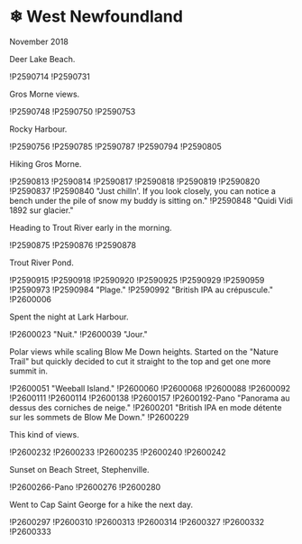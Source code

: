 # ❄ West Newfoundland
November 2018

Deer Lake Beach.

!P2590714
!P2590731

Gros Morne views.

!P2590748
!P2590750
!P2590753

Rocky Harbour.

!P2590756
!P2590785
!P2590787
!P2590794
!P2590805

Hiking Gros Morne.

!P2590813
!P2590814
!P2590817
!P2590818
!P2590819
!P2590820
!P2590837
!P2590840 "Just chilln'. If you look closely, you can notice a bench under the pile of snow my buddy is sitting on."
!P2590848 "Quidi Vidi 1892 sur glacier."

Heading to Trout River early in the morning.

!P2590875
!P2590876
!P2590878

Trout River Pond.

!P2590915
!P2590918
!P2590920
!P2590925
!P2590929
!P2590959
!P2590973
!P2590984 "Plage."
!P2590992 "British IPA au crépuscule."
!P2600006

Spent the night at Lark Harbour.

!P2600023 "Nuit."
!P2600039 "Jour."

Polar views while scaling Blow Me Down heights. Started on the "Nature
Trail" but quickly decided to cut it straight to the top and get one
more summit in.

!P2600051 "Weeball Island."
!P2600060
!P2600068
!P2600088
!P2600092
!P2600111
!P2600114
!P2600138
!P2600157
!P2600192-Pano "Panorama au dessus des corniches de neige."
!P2600201 "British IPA en mode détente sur les sommets de Blow Me Down."
!P2600229

This kind of views.

!P2600232
!P2600233
!P2600235
!P2600240
!P2600242

Sunset on Beach Street, Stephenville.

!P2600266-Pano
!P2600276
!P2600280

Went to Cap Saint George for a hike the next day.

!P2600297
!P2600310
!P2600313
!P2600314
!P2600327
!P2600332
!P2600333
